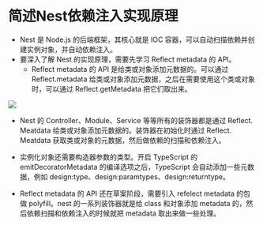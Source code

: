# 简述Nest依赖注入实现原理

- Nest 是 Node.js 的后端框架，其核心就是 IOC 容器，可以自动扫描依赖并创建实例对象，并自动依赖注入。
- 要深入了解 Nest 的实现原理，需要先学习 Reflect metadata 的 API。
  - Reflect metadata 的 API 是给类或对象添加元数据的。可以通过 Reflect.metadata 给类或对象添加元数据，之后在需要使用这个类或对象时，可以通过 Reflect.getMetadata 把它们取出来。

<img src="https://p3-juejin.byteimg.com/tos-cn-i-k3u1fbpfcp/f2bb578b9b624bf993aaedc250ec053d~tplv-k3u1fbpfcp-zoom-in-crop-mark:4536:0:0:0.awebp" />

- Nest 的 Controller、Module、Service 等等所有的装饰器都是通过 Reflect. Meatdata 给类或对象添加元数据的。装饰器在初始化时通过 Reflect. Meatdata 获取类或对象的元数据，然后做依赖的扫描和依赖注入。


- 实例化对象还需要构造器参数的类型。开启 TypeScript 的 emitDecoratorMetadata 的编译选项之后，TypeScript 会自动添加一些元数据，例如 design:type、design:paramtypes、design:returntype。
- Reflect metadata 的 API 还在草案阶段，需要引入 refelect metadata 的包做 polyfill。nest 的一系列装饰器就是给 class 和对象添加 metadata 的，然后依赖扫描和依赖注入的时候就把 metadata 取出来做一些处理。